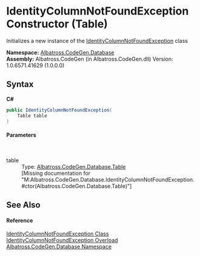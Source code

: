 # IdentityColumnNotFoundException Constructor (Table)
 

Initializes a new instance of the <a href="T_Albatross_CodeGen_Database_IdentityColumnNotFoundException.md">IdentityColumnNotFoundException</a> class

**Namespace:**&nbsp;<a href="N_Albatross_CodeGen_Database.md">Albatross.CodeGen.Database</a><br />**Assembly:**&nbsp;Albatross.CodeGen (in Albatross.CodeGen.dll) Version: 1.0.6571.41629 (1.0.0.0)

## Syntax

**C#**<br />
``` C#
public IdentityColumnNotFoundException(
	Table table
)
```


#### Parameters
&nbsp;<dl><dt>table</dt><dd>Type: <a href="T_Albatross_CodeGen_Database_Table.md">Albatross.CodeGen.Database.Table</a><br />\[Missing <param name="table"/> documentation for "M:Albatross.CodeGen.Database.IdentityColumnNotFoundException.#ctor(Albatross.CodeGen.Database.Table)"\]</dd></dl>

## See Also


#### Reference
<a href="T_Albatross_CodeGen_Database_IdentityColumnNotFoundException.md">IdentityColumnNotFoundException Class</a><br /><a href="Overload_Albatross_CodeGen_Database_IdentityColumnNotFoundException__ctor.md">IdentityColumnNotFoundException Overload</a><br /><a href="N_Albatross_CodeGen_Database.md">Albatross.CodeGen.Database Namespace</a><br />